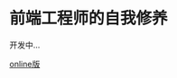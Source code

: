 # 前端工程师的自我修养

开发中...

[online版](https://nossika.com/fe/)

<!-- [github.io](https://nossika.github.io/being-a-web-developer/) -->